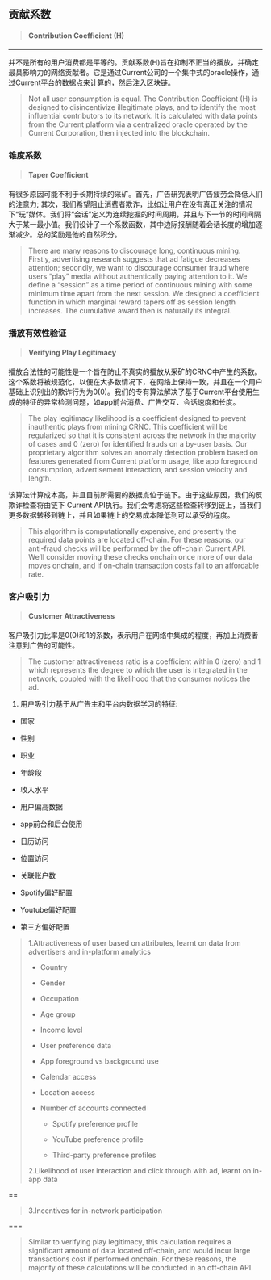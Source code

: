 ## 贡献系数

> #### Contribution Coefficient \(H\)

---

并不是所有的用户消费都是平等的。贡献系数\(H\)旨在抑制不正当的播放，并确定最具影响力的网络贡献者。它是通过Current公司的一个集中式的oracle操作，通过Current平台的数据点来计算的，然后注入区块链。

> Not all user consumption is equal. The Contribution Coefficient \(H\) is designed to disincentivize illegitimate plays, and to identify the most influential contributors to its network. It is calculated with data points from the Current platform via a centralized oracle operated by the Current Corporation, then injected into the blockchain.

### 锥度系数

> #### Taper Coefficient

有很多原因可能不利于长期持续的采矿。首先，广告研究表明广告疲劳会降低人们的注意力; 其次，我们希望阻止消费者欺诈，比如让用户在没有真正关注的情况下“玩”媒体。我们将“会话”定义为连续挖掘的时间周期，并且与下一节的时间间隔大于某一最小值。我们设计了一个系数函数，其中边际报酬随着会话长度的增加逐渐减少。总的奖励是他的自然积分。

> There are many reasons to discourage long, continuous mining. Firstly, advertising research suggests that ad fatigue decreases attention; secondly, we want to discourage consumer fraud where users “play” media without authentically paying attention to it. We define a “session” as a time period of continuous mining with some minimum time apart from the next session. We designed a coefficient function in which marginal reward tapers off as session length increases. The cumulative award then is naturally its integral.

### 播放有效性验证

> #### Verifying Play Legitimacy

播放合法性的可能性是一个旨在防止不真实的播放从采矿的CRNC中产生的系数。这个系数将被规范化，以便在大多数情况下，在网络上保持一致，并且在一个用户基础上识别出的欺诈行为为0\(0\)。我们的专有算法解决了基于Current平台使用生成的特征的异常检测问题，如app前台消费、广告交互、会话速度和长度。

> The play legitimacy likelihood is a coefficient designed to prevent inauthentic plays from mining CRNC. This coefficient will be regularized so that it is consistent across the network in the majority of cases and 0 \(zero\) for identified frauds on a by-user basis. Our proprietary algorithm solves an anomaly detection problem based on features generated from Current platform usage, like app foreground consumption, advertisement interaction, and session velocity and length.

该算法计算成本高，并且目前所需要的数据点位于链下。由于这些原因，我们的反欺诈检查将由链下 Current API执行。我们会考虑将这些检查转移到链上，当我们更多数据转移到链上，并且如果链上的交易成本降低到可以承受的程度。

> This algorithm is computationally expensive, and presently the required data points are located off-chain. For these reasons, our anti-fraud checks will be performed by the off-chain Current API. We’ll consider moving these checks onchain once more of our data moves onchain, and if on-chain transaction costs fall to an affordable rate.

### 客户吸引力

> #### Customer Attractiveness

客户吸引力比率是0\(0\)和1的系数，表示用户在网络中集成的程度，再加上消费者注意到广告的可能性。

> The customer attractiveness ratio is a coefficient within 0 \(zero\) and 1 which represents the degree to which the user is integrated in the network, coupled with the likelihood that the consumer notices the ad.

1. 用户吸引力基于从广告主和平台内数据学习的特征:

- 国家

- 性别

- 职业

- 年龄段

- 收入水平

- 用户偏高数据

- app前台和后台使用

- 日历访问

- 位置访问

- 关联账户数

* Spotify偏好配置

* Youtube偏好配置

* 第三方偏好配置

> 1.Attractiveness of user based on attributes, learnt on data from advertisers and in-platform analytics
>
> * Country
>
> * Gender
>
> * Occupation
>
> * Age group
>
> * Income level
>
> * User preference data
>
> * App foreground vs background use
>
> * Calendar access
>
> * Location access
>
> * Number of accounts connected
>
>   * Spotify preference profile
>
>   * YouTube preference profile
>
>   * Third-party preference profiles
>
> 2.Likelihood of user interaction and click through with ad, learnt on in-app data

==

> 3.Incentives for in-network participation

===

> Similar to verifying play legitimacy, this calculation requires a significant amount of data located off-chain, and would incur large transactions cost if performed onchain. For these reasons, the majority of these calculations will be conducted in an off-chain API.



